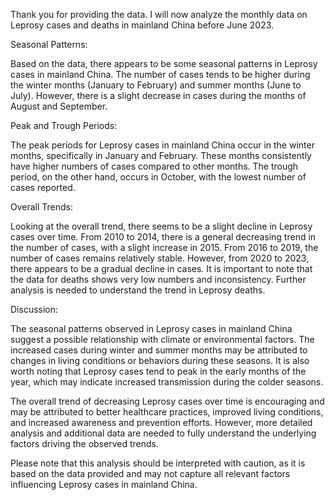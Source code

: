 Thank you for providing the data. I will now analyze the monthly data on Leprosy cases and deaths in mainland China before June 2023.

Seasonal Patterns: 

Based on the data, there appears to be some seasonal patterns in Leprosy cases in mainland China. The number of cases tends to be higher during the winter months (January to February) and summer months (June to July). However, there is a slight decrease in cases during the months of August and September. 

Peak and Trough Periods: 

The peak periods for Leprosy cases in mainland China occur in the winter months, specifically in January and February. These months consistently have higher numbers of cases compared to other months. The trough period, on the other hand, occurs in October, with the lowest number of cases reported. 

Overall Trends: 

Looking at the overall trend, there seems to be a slight decline in Leprosy cases over time. From 2010 to 2014, there is a general decreasing trend in the number of cases, with a slight increase in 2015. From 2016 to 2019, the number of cases remains relatively stable. However, from 2020 to 2023, there appears to be a gradual decline in cases. It is important to note that the data for deaths shows very low numbers and inconsistency. Further analysis is needed to understand the trend in Leprosy deaths.

Discussion: 

The seasonal patterns observed in Leprosy cases in mainland China suggest a possible relationship with climate or environmental factors. The increased cases during winter and summer months may be attributed to changes in living conditions or behaviors during these seasons. It is also worth noting that Leprosy cases tend to peak in the early months of the year, which may indicate increased transmission during the colder seasons.

The overall trend of decreasing Leprosy cases over time is encouraging and may be attributed to better healthcare practices, improved living conditions, and increased awareness and prevention efforts. However, more detailed analysis and additional data are needed to fully understand the underlying factors driving the observed trends.

Please note that this analysis should be interpreted with caution, as it is based on the data provided and may not capture all relevant factors influencing Leprosy cases in mainland China.